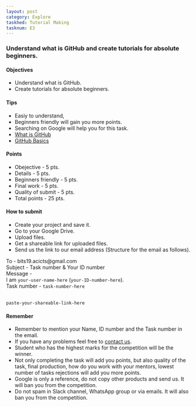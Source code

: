 ```yaml
---
layout: post
category: Explore
taskhed: Tutorial Making
tasknum: E3
---
```

### Understand what is GitHub and create tutorials for absolute beginners.


#### **Objectives**

- Understand what is GitHub.
- Create tutorials for absolute beginners.

#### **Tips**

- Easiy to understand,
- Beginners friendly will gain you more points.
- Searching on Google will help you for this task.
- [What is GitHub](https://www.youtube.com/watch?v=w3jLJU7DT5E)
- [GitHub Basics](https://www.youtube.com/watch?v=0fKg7e37bQE)

#### **Points**

- Obejective - 5 pts.
- Details - 5 pts.
- Beginners friendly - 5 pts.
- Final work - 5 pts.
- Quality of submit - 5 pts.
- <div class="total">Total points - 25 pts.</div>

#### **How to submit**

- Create your project and save it.
- Go to your Google Drive.
- Upload files.
- Get a shareable link for uploaded files.
- Send us the link to our email address (Structure for the email as follows).

<div class="highlightcode">
To - bits19.acicts@gmail.com
<br/>
Subject - Task number & Your ID number
<br/>
Message -
<br/>
I am <code>your-user-name-here</code> (<code>your-ID-number-here</code>).
<br/>
Task number - <code>task-number-here</code>
<br/><br/>

<code>paste-your-shareable-link-here</code>
<br/>
</div>

#### **Remember**
- Remember to mention your Name, ID number and the Task number in the email.
- If you have any problems feel free to <a href="../contact.html" target="_blank">contact us</a>.
- Student who has the highest marks for the competition will be the winner.
- Not only completing the task will add you points, but also quality of the task, final production, how do you work with your mentors, lowest number of tasks rejections will add you more points.
- Google is only a reference, do not copy other products and send us. It will ban you from the competition.
- Do not spam in Slack channel, WhatsApp group or via emails. It will also ban you from the competition.
